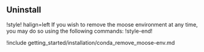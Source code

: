 ## Uninstall

!style! halign=left
If you wish to remove the moose environment at any time, you may do so using the following commands:
!style-end!

!include getting_started/installation/conda_remove_moose-env.md